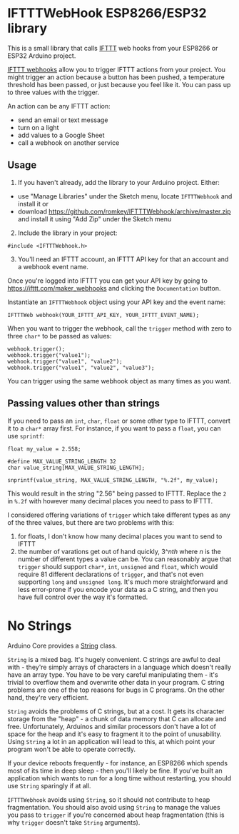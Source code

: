 # IFTTTWebHook ESP8266/ESP32 library

This is a small library that calls [IFTTT](https://ifttt.com) web
hooks from your ESP8266 or ESP32 Arduino project.

[IFTTT webhooks](https://ifttt.com/maker_webhooks) allow you to trigger IFTTT actions from your project. You might trigger an action because a button has been pushed, a temperature threshold has been passed, or just because you feel like it. You can pass up to three values with the trigger.

An action can be any IFTTT action:
- send an email or text message
- turn on a light
- add values to a Google Sheet
- call a webhook on another service

## Usage

1. If you haven't already, add the library to your Arduino project. Either:
- use "Manage Libraries" under the Sketch menu, locate `IFTTTWebhook` and install it
or
- download https://github.com/romkey/IFTTTWebhook/archive/master.zip and install it using "Add Zip" under the Sketch menu

2. Include the library in your project:
```
#include <IFTTTWebhook.h>
```

3. You'll need an IFTTT account, an IFTTT API key for that an account and a webhook event name.

Once you're logged into IFTTT you can get your API key by going to https://ifttt.com/maker_webhooks and clicking the `Documentation` button.

Instantiate an `IFTTTWebhook` object using your API key and the event name:

```
IFTTTWeb webhook(YOUR_IFTTT_API_KEY, YOUR_IFTTT_EVENT_NAME);
```

When you want to trigger the webhook, call the `trigger` method with zero to three `char*` to be passed as values:
```
webhook.trigger();
webhook.trigger("value1");
webhook.trigger("value1", "value2");
webhook.trigger("value1", "value2", "value3"); 
```

You can trigger using the same webhook object as many times as you want.

## Passing values other than strings

If you need to pass an `int`, `char`, `float` or some other type to
IFTTT, convert it to a `char*` array first. For instance, if you want
to pass a `float`, you can use `sprintf`:

```
float my_value = 2.558;

#define MAX_VALUE_STRING_LENGTH 32
char value_string[MAX_VALUE_STRING_LENGTH];

snprintf(value_string, MAX_VALUE_STRING_LENGTH, "%.2f", my_value);
```

This would result in the string "2.56" being passed to IFTTT. Replace
the `2` in `%.2f` with however many decimal places you need to pass to
IFTTT.

I considered offering variations of `trigger` which take different
types as any of the three values, but there are two problems with
this:

1. for floats, I don't know how many decimal places you want to send
to IFTTT
2. the number of varations get out of hand quickly, 3^_nth_ where _n_
   is the number of different types a value can be. You can reasonably
   argue that `trigger` should support `char*`, `int`, `unsigned` and
   `float`, which would require 81 different declarations of
   `trigger`, and that's not even supporting `long` and `unsigned
   long`.  It's much more straightforward and less error-prone if you
   encode your data as a C string, and then you have full control over
   the way it's formatted.

# No Strings

Arduino Core provides a
[String](https://www.arduino.cc/reference/en/language/variables/data-types/stringobject/)
class. 

`String` is a mixed bag. It's hugely convenient. C strings are awful
to deal with - they're simply arrays of characters in a language which
doesn't really have an array type. You have to be very careful
manipulating them - it's trivial to overflow them and overwrite other
data in your program. C string problems are one of the top reasons for
bugs in C programs. On the other hand, they're very efficient.

`String` avoids the problems of C strings, but at a cost. It gets its
character storage from the "heap" - a chunk of data memory that C can
allocate and free. Unfortunately, Arduinos and similar processors
don't have a lot of space for the heap and it's easy to fragment it to
the point of unusability. Using `String` a lot in an application will
lead to this, at which point your program won't be able to operate
correctly.

If your device reboots frequently - for instance, an ESP8266 which
spends most of its time in deep sleep - then you'll likely be fine. If
you've built an application which wants to run for a long time without
restarting, you should use `String` sparingly if at all.

`IFTTTWebhook` avoids using `String`, so it should not contribute to
heap fragmentation. You should also avoid using `String` to manage the
values you pass to `trigger` if you're concerned about heap
fragmentation (this is why `trigger` doesn't take `String` arguments).


